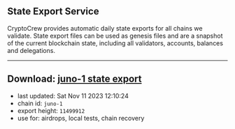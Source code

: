 ## State Export Service
CryptoCrew provides automatic daily state exports for all chains we validate. State export files can be used as genesis files and are a snapshot of the current blockchain state, including all validators, accounts, balances and delegations.

---
**Download: [juno-1 state export](https://dl.ccvalidators.com/SERVICE/juno/juno-1_export_11499912.json)**
---

- last updated: Sat Nov 11 2023 12:10:24
- chain id: `juno-1`
- export height: `11499912`
- use for: airdrops, local tests, chain recovery

